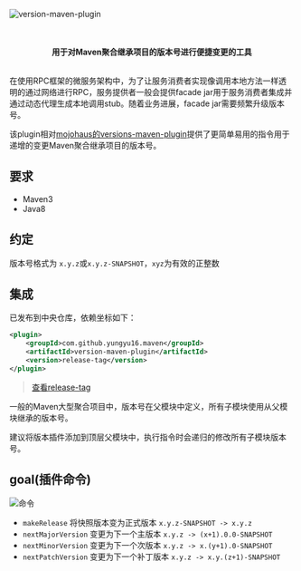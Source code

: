 ![version-maven-plugin](https://socialify.git.ci/yungyu16/version-maven-plugin/image?description=1&language=1&owner=1&pattern=Circuit%20Board&theme=Light)

<p align="center">
    <br/>
    <br/>
    <b>用于对Maven聚合继承项目的版本号进行便捷变更的工具</b>
    <br/>
    <br/>
</p>

在使用RPC框架的微服务架构中，为了让服务消费者实现像调用本地方法一样透明的通过网络进行RPC，服务提供者一般会提供facade jar用于服务消费者集成并通过动态代理生成本地调用stub。随着业务进展，facade jar需要频繁升级版本号。

该plugin相对[mojohaus的versions-maven-plugin](https://github.com/mojohaus/versions-maven-plugin)提供了更简单易用的指令用于递增的变更Maven聚合继承项目的版本号。

## 要求
- Maven3
- Java8

## 约定
版本号格式为 `x.y.z`或`x.y.z-SNAPSHOT`，`xyz`为有效的正整数

## 集成
已发布到中央仓库，依赖坐标如下：
```xml
<plugin>
    <groupId>com.github.yungyu16.maven</groupId>
    <artifactId>version-maven-plugin</artifactId>
    <version>release-tag</version>
</plugin>
```
>[查看release-tag](https://github.com/yungyu16/version-maven-plugin/tags) 

一般的Maven大型聚合项目中，版本号在父模块中定义，所有子模块使用从父模块继承的版本号。

建议将版本插件添加到顶层父模块中，执行指令时会递归的修改所有子模块版本号。
## goal(插件命令)
![命令](doc/goals.png)

- `makeRelease`  将快照版本变为正式版本 `x.y.z-SNAPSHOT -> x.y.z`
- `nextMajorVersion`  变更为下一个主版本 `x.y.z -> (x+1).0.0-SNAPSHOT`
- `nextMinorVersion`  变更为下一个次版本 `x.y.z -> x.(y+1).0-SNAPSHOT`
- `nextPatchVersion`  变更为下一个补丁版本 `x.y.z -> x.y.(z+1)-SNAPSHOT`
